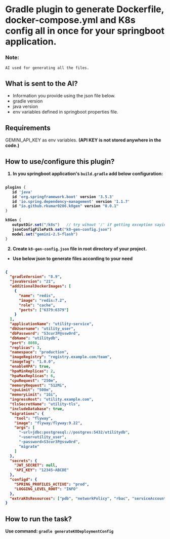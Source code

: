 # Gradle plugin to generate Dockerfile, docker-compose.yml and K8s config all in once for your springboot application.

### Note: 
    AI used for generating all the files. 
    
## What is sent to the AI?
- Information you provide using the json file below.
- gradle version
- java version
- env variables defined in springboot properties file.
        

## Requirements
GEMINI_API_KEY as env variables. <b>(API KEY is not stored anywhere in the code.)<b>

## How to use/configure this plugin?

1. In you springboot application's `build.gradle` add below configuration:
 ```build.gradle

plugins {
    id 'java'
    id 'org.springframework.boot' version '3.5.3'
    id 'io.spring.dependency-management' version '1.1.7'
    id "io.github.rkumar0206.k8gen" version "0.0.1"
}

k8Gen {
    outputDir.set("/k8s")   // try wihout '/' if getting exception saying unable to create directory or folder
    jsonConfigFilePath.set("k8-gen-config.json")
    model.set("gemini-2.5-flash")
}
```
2. Create `k8-gen-config.json` file in root directory of your project.
- Use below json to generate files according to your need

```json

{
  "gradleVersion": "8.9",
  "javaVersion": "21",
  "additionalDockerImages": [
    {
      "name": "redis",
      "image": "redis:7.2",
      "role": "cache",
      "ports": ["6379:6379"]
    }
  ],
  "applicationName": "utility-service",
  "dbUsername": "utility_user",
  "dbPassword": "S3cur3P@ssw0rd",
  "dbName": "utilitydb",
  "port": 8080,
  "replicas": 3,
  "namespace": "production",
  "imageRegistry": "registry.example.com/team",
  "imageTag": "1.0.0",
  "enableHPA": true,
  "hpaMinReplicas": 2,
  "hpaMaxReplicas": 6,
  "cpuRequest": "250m",
  "memoryRequest": "512Mi",
  "cpuLimit": "500m",
  "memoryLimit": "1Gi",
  "ingressHost": "utility.example.com",
  "tlsSecretName": "utility-tls",
  "includeDatabase": true,
  "migrations": {
    "tool": "flyway",
    "image": "flyway/flyway:9.22",
    "args": [
      "-url=jdbc:postgresql://postgres:5432/utilitydb",
      "-user=utility_user",
      "-password=S3cur3P@ssw0rd",
      "migrate"
    ]
  },
  "secrets": {
    "JWT_SECRET": null,
    "API_KEY": "12345-ABCDE"
  },
  "configd": {
    "SPRING_PROFILES_ACTIVE": "prod",
    "LOGGING_LEVEL_ROOT": "INFO"
  },
  "extraK8sResources": ["pdb", "networkPolicy", "rbac", "serviceAccount"]
}
```

## How to run the task?
Use command:
`gradle generateK8DeploymentConfig`
